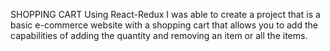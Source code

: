 SHOPPING CART
Using React-Redux I was able to create a project that is a basic e-commerce website with a shopping cart that allows you to add the capabilities of adding the quantity and removing an item or all the items.
